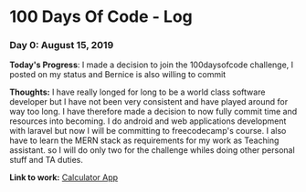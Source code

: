 # 100 Days Of Code - Log

### Day 0: August 15, 2019 


**Today's Progress**: I made a decision to join the 100daysofcode challenge, I posted on my status and Bernice is also willing to commit 

**Thoughts:** I have really longed for long to be a world class software developer but I have not been very consistent and have played around for way too long. I have therefore made a decision to now fully commit time and resources into becoming. I do android and web applications development with laravel but now I will be committing to freecodecamp's course. I also have to learn the MERN stack as requirements for my work as Teaching assistant. so I will do only two for the challenge whiles doing other personal stuff and TA duties.


**Link to work:** [Calculator App](http://www.example.com)


